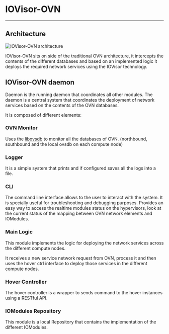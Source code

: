 # IOVisor-OVN

---
## Architecture

![IOVisor-OVN architecture](https://raw.githubusercontent.com/netgroup-polito/iovisor-ovn/master/docs/Architecture.png)

IOVisor-OVN sits on side of the traditional OVN architecture, it intercepts the
contents of the different databases and based on an implemented logic it deploys
the required network services using the IOVisor technology.

## IOVisor-OVN daemon

Daemon is the running daemon that coordinates all other modules.
The daemon is a central system that coordinates the deployment of network services
based on the contents of the OVN databases.

It is composed of different elements:

### OVN Monitor

Uses the [libovsdb](https://github.com/socketplane/libovsdb) to monitor all the
databases of OVN. (northbound, southbound and the local ovsdb on each compute node)

### Logger

It is a simple system that prints and if configured saves all the logs into a file.

### CLI

The command line interface allows to the user to interact with the system.
It is specially useful for troubleshooting and debugging purposes.
Provides an easy way to access the realtime modules status on the hypervisors, look at the current status of the mapping between OVN network elements and IOModules.

### Main Logic

This module implements the logic for deploying the network services across the
different compute nodes.

It receives a new service network request from OVN, process it and then uses the hover ctrl
interface to deploy those services in the different compute nodes.

### Hover Controller

The hover controller is a wrapper to sends command to the hover instances using
a RESTful API.

### IOModules Repository

This module is a local Repository that contains the implementation of the different IOModules.
